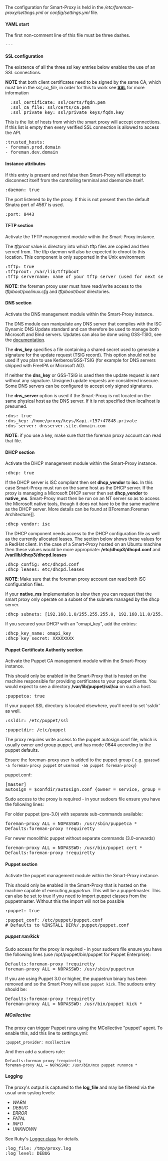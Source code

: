 The configuration for Smart-Proxy is held in the */etc/foreman-proxy/settings.yml* or *config/settings.yml* file.

#### YAML start

The first non-comment line of this file must be three dashes.

<pre>---</pre>

#### SSL configuration

The existence of all the three ssl key entries below enables the use of an SSL connections.

**NOTE** that both client certificates need to be signed by the same CA, which must be in the *ssl_ca_file*, in order for this to work
see [**SSL**](manuals/{{page.version}}/index.html#4.3.6SSL) for more information

<pre>
  :ssl_certificate: ssl/certs/fqdn.pem
  :ssl_ca_file: ssl/certs/ca.pem
  :ssl_private_key: ssl/private_keys/fqdn.key
</pre>

This is the list of hosts from which the smart proxy will accept connections. If this list is empty then every verified SSL connection is allowed to access the API.
<pre>
:trusted_hosts:
- foreman.prod.domain
- foreman.dev.domain
</pre>

#### Instance attributes

If this entry is present and not false then Smart-Proxy will attempt to disconnect itself from the controlling terminal and daemonize itself.

<pre>
:daemon: true
</pre>

The port listened to by the proxy. If this is not present then the default Sinatra port of 4567 is used.

<pre>
:port: 8443
</pre>

#### TFTP section

Activate the TFTP management module within the Smart-Proxy instance.

The *tftproot* value is directory into which tftp files are copied and then served from. The tftp daemon will also be expected to chroot to this location. This component is only supported in the Unix environment
<pre>
:tftp: true
:tftproot: /var/lib/tftpboot
:tftp_servername: name of your tftp server (used for next server value in your dhcp reservation) - defaults to the host name of your proxy.
</pre>

**NOTE**: the foreman proxy user must have read/write access to the _tftpboot/pxelinux.cfg_ and _tftpboot/boot_ directories.

#### DNS section

Activate the DNS management module within the Smart-Proxy instance.

The DNS module can manipulate any DNS server that complies with the ISC Dynamic DNS Update standard and can therefore be used to manage both Microsoft and Bind servers.  Updates can also be done using GSS-TSIG, see the [documentation](manuals/{{page.version}}/index.html#4.3.6GSS-TSIGDNS).

The **dns_key** specifies a file containing a shared secret used to generate a signature for the update request (TSIG record). This option should not be used if you plan to use Kerberos/GSS-TSIG (for example for DNS servers shipped with FreeIPA or Microsoft AD).

If neither the **dns_key** or GSS-TSIG is used then the update request is sent without any signature. Unsigned update requests are considered insecure. Some DNS servers can be configured to accept only signed signatures.

The **dns_server** option is used if the Smart-Proxy is not located on the same physical host as the DNS server. If it is not specified then localhost is presumed.
<pre>
:dns: true
:dns_key: /home/proxy/keys/Kapi.+157+47848.private
:dns_server: dnsserver.site.domain.com
</pre>

**NOTE**: if you use a key, make sure that the foreman proxy account can read that file.

#### DHCP section

Activate the DHCP management module within the Smart-Proxy instance.

<pre>
:dhcp: true
</pre>

If the DHCP server is ISC compliant then set **dhcp_vendor** to **isc**. In this case Smart-Proxy must run on the same host as the DHCP server.
If the proxy is managing a Microsoft DHCP server then set **dhcp_vendor** to **native_ms**. Smart-Proxy must then be run on an NT server so as to access the Microsoft native tools, though it does not have to be the same machine as the DHCP server. More details can be found at [[Foreman:Foreman Architecture]].

<pre>
:dhcp_vendor: isc
</pre>

The DHCP component needs access to the DHCP configuration file as well as the currently allocated leases. The section below shows these values for a RedHat client. In the case of a Smart-Proxy hosted on an Ubuntu machine then these values would be more appropriate: **/etc/dhcp3/dhcpd.conf** and **/var/lib/dhcp3/dhcpd.leases**

<pre>
:dhcp_config: etc/dhcpd.conf
:dhcp_leases: etc/dhcpd.leases
</pre>

**NOTE**: Make sure that the foreman proxy account can read both ISC configuration files.

If your **native_ms** implementation is slow then you can request that the smart proxy only operate on a subset of the subnets managed by the dhcp server.
<pre>
:dhcp_subnets: [192.168.1.0/255.255.255.0, 192.168.11.0/255.255.255.0]
</pre>
If you secured your DHCP with an "omapi_key", add the entries:
<pre>
:dhcp_key_name: omapi_key
:dhcp_key_secret: XXXXXXXX
</pre>

#### Puppet Certificate Authority section

Activate the Puppet CA management module within the Smart-Proxy instance.

This should only be enabled in the Smart-Proxy that is hosted on the machine responsible for providing certificates to your puppet clients. You would expect to see a directory **/var/lib/puppet/ssl/ca** on such a host.
<pre>
:puppetca: true
</pre>

If your puppet SSL directory is located elsewhere, you'll need to set 'ssldir' as well.
<pre>
:ssldir: /etc/puppet/ssl
</pre>

<pre>
:puppetdir: /etc/puppet
</pre>

The proxy requires write access to the puppet autosign.conf file, which is usually owner and group puppet, and has mode 0644 according to the puppet defaults.

Ensure the foreman-proxy user is added to the puppet group ( e.g. `gpasswd -a foreman-proxy puppet` or `usermod -aG puppet foreman-proxy`)

puppet.conf:
<pre>
[master]
autosign = $confdir/autosign.conf {owner = service, group = service, mode = 664 }
</pre>


Sudo access to the proxy is required - in your sudoers file ensure you have the following lines:

For older puppet (pre-3.0) with separate sub-commands available:

<pre>
foreman-proxy ALL = NOPASSWD: /usr/sbin/puppetca *
Defaults:foreman-proxy !requiretty
</pre>

For newer monolithic puppet without separate commands (3.0-onwards)

<pre>
foreman-proxy ALL = NOPASSWD: /usr/bin/puppet cert *
Defaults:foreman-proxy !requiretty
</pre>


#### Puppet section

Activate the puppet management module within the Smart-Proxy instance.

This should only be enabled in the Smart-Proxy that is hosted on the machine capable of executing *puppetrun*. This will be a puppetmaster.
This can also be set to true if you need to import puppet classes from the puppetmaster. Without this the import will not be possible

<pre>
:puppet: true
</pre>

<pre>
:puppet_conf: /etc/puppet/puppet.conf
# Defaults to %INSTALL_DIR%/.puppet/puppet.conf
</pre>

##### puppet run/kick

Sudo access for the proxy is required - in your sudoers file ensure you have the following lines (use /opt/puppet/bin/puppet for Puppet Enterprise):

<pre>
Defaults:foreman-proxy !requiretty
foreman-proxy ALL = NOPASSWD: /usr/sbin/puppetrun
</pre>

If you are using Puppet 3.0 or higher, the puppetrun binary has been removed and so the Smart Proxy will use `puppet kick`.  The sudoers entry should be:

<pre>
Defaults:foreman-proxy !requiretty
foreman-proxy ALL = NOPASSWD: /usr/bin/puppet kick *
</pre>

##### MCollective

The proxy can trigger Puppet runs using the MCollective "puppet" agent.  To enable this, add this line to settings.yml:

    :puppet_provider: mcollective

And then add a sudoers rule:

    Defaults:foreman-proxy !requiretty
    foreman-proxy ALL = NOPASSWD: /usr/bin/mco puppet runonce *

#### Logging

The proxy's output is captured to the **log_file** and may be filtered via the usual unix syslog levels:

* *WARN*
* *DEBUG*
* *ERROR*
* *FATAL*
* *INFO*
* *UNKNOWN*

See Ruby's [Logger class](http://www.ruby-doc.org/stdlib/libdoc/logger/rdoc/classes/Logger.html) for details.

<pre>
:log_file: /tmp/proxy.log
:log_level: DEBUG
</pre>
